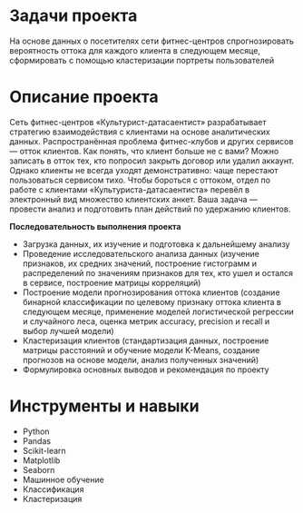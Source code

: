 # Задачи проекта
На основе данных о посетителях сети фитнес-центров спрогнозировать вероятность оттока для каждого клиента в следующем месяце, сформировать с помощью кластеризации портреты пользователей
# Описание проекта
Сеть фитнес-центров «Культурист-датасаентист» разрабатывает стратегию взаимодействия с клиентами на основе аналитических данных.
Распространённая проблема фитнес-клубов и других сервисов — отток клиентов. Как понять, что клиент больше не с вами? Можно записать в отток тех, кто попросил закрыть договор или удалил аккаунт. Однако клиенты не всегда уходят демонстративно: чаще перестают пользоваться сервисом тихо.
Чтобы бороться с оттоком, отдел по работе с клиентами «Культуриста-датасаентиста» перевёл в электронный вид множество клиентских анкет. Ваша задача — провести анализ и подготовить план действий по удержанию клиентов.

**Последовательность выполнения проекта**
* Загрузка данных, их изучение и подготовка к дальнейшему анализу
* Проведение исследовательского анализа данных (изучение признаков, их средних значений, построение гистограмм и распределений по значениям признаков для тех, кто ушел и остался в сервисе, построение матрицы корреляций)
* Построение модели прогнозирования оттока клиентов (создание бинарной классификации по целевому признаку оттока клиента в следующем месяце, применение моделей логистической регрессии и случайного леса, оценка метрик accuracy, precision и recall и выбор лучшей модели)
* Кластеризация клиентов (стандартизация данных, построение матрицы расстояний и обучение модели K-Means, создание прогнозов на основе модели, анализ полученных значений)
* Формулировка основных выводов и рекомендация по проекту

# Инструменты и навыки
- Python
- Pandas
- Scikit-learn
- Matplotlib
- Seaborn
- Машинное обучение
- Классификация
- Кластеризация
